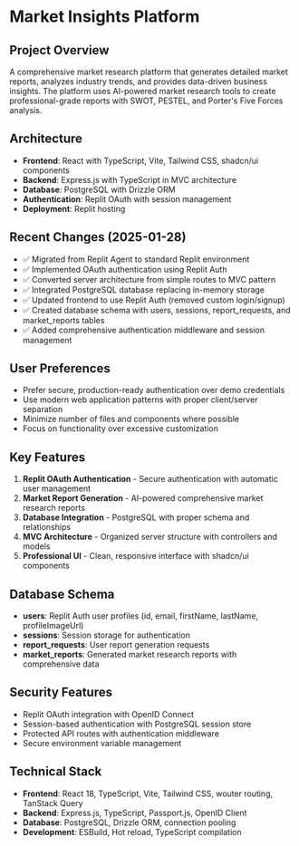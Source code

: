 # Market Insights Platform

## Project Overview
A comprehensive market research platform that generates detailed market reports, analyzes industry trends, and provides data-driven business insights. The platform uses AI-powered market research tools to create professional-grade reports with SWOT, PESTEL, and Porter's Five Forces analysis.

## Architecture
- **Frontend**: React with TypeScript, Vite, Tailwind CSS, shadcn/ui components
- **Backend**: Express.js with TypeScript in MVC architecture
- **Database**: PostgreSQL with Drizzle ORM
- **Authentication**: Replit OAuth with session management
- **Deployment**: Replit hosting

## Recent Changes (2025-01-28)
- ✅ Migrated from Replit Agent to standard Replit environment
- ✅ Implemented OAuth authentication using Replit Auth
- ✅ Converted server architecture from simple routes to MVC pattern
- ✅ Integrated PostgreSQL database replacing in-memory storage
- ✅ Updated frontend to use Replit Auth (removed custom login/signup)
- ✅ Created database schema with users, sessions, report_requests, and market_reports tables
- ✅ Added comprehensive authentication middleware and session management

## User Preferences
- Prefer secure, production-ready authentication over demo credentials
- Use modern web application patterns with proper client/server separation
- Minimize number of files and components where possible
- Focus on functionality over excessive customization

## Key Features
1. **Replit OAuth Authentication** - Secure authentication with automatic user management
2. **Market Report Generation** - AI-powered comprehensive market research reports
3. **Database Integration** - PostgreSQL with proper schema and relationships
4. **MVC Architecture** - Organized server structure with controllers and models
5. **Professional UI** - Clean, responsive interface with shadcn/ui components

## Database Schema
- **users**: Replit Auth user profiles (id, email, firstName, lastName, profileImageUrl)
- **sessions**: Session storage for authentication
- **report_requests**: User report generation requests
- **market_reports**: Generated market research reports with comprehensive data

## Security Features
- Replit OAuth integration with OpenID Connect
- Session-based authentication with PostgreSQL session store
- Protected API routes with authentication middleware
- Secure environment variable management

## Technical Stack
- **Frontend**: React 18, TypeScript, Vite, Tailwind CSS, wouter routing, TanStack Query
- **Backend**: Express.js, TypeScript, Passport.js, OpenID Client
- **Database**: PostgreSQL, Drizzle ORM, connection pooling
- **Development**: ESBuild, Hot reload, TypeScript compilation